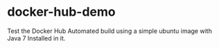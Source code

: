 # docker-hub-demo
Test the Docker Hub Automated build using a simple ubuntu image with Java 7 Installed in it.
